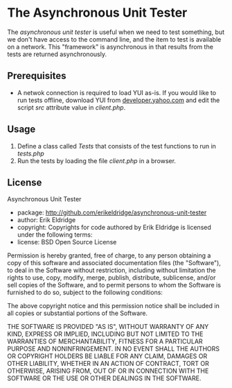 # The Asynchronous Unit Tester

The _asynchronous unit tester_ is useful when we need to test something, but we don't have access to the command line, and the item to test is available on a network.  This "framework" is asynchronous in that results from the tests are returned asynchronously.
 
## Prerequisites

* A netwok connection is required to load YUI as-is.  If you would like to run tests offline, download YUI from [developer.yahoo.com](http://developer.yahoo.com) and edit the script _src_ attribute value in _client.php_.

## Usage

1. Define a class called _Tests_ that consists of the test functions to run in _tests.php_
2. Run the tests by loading the file _client.php_ in a browser.

## License

Asynchronous Unit Tester

* package: http://github.com/erikeldridge/asynchronous-unit-tester
* author: Erik Eldridge
* copyright: Copyrights for code authored by Erik Eldridge is licensed under the following terms:
* license: BSD Open Source License

Permission is hereby granted, free of charge, to any person obtaining a copy
of this software and associated documentation files (the "Software"), to deal
in the Software without restriction, including without limitation the rights
to use, copy, modify, merge, publish, distribute, sublicense, and/or sell
copies of the Software, and to permit persons to whom the Software is
furnished to do so, subject to the following conditions:

The above copyright notice and this permission notice shall be included in
all copies or substantial portions of the Software.

THE SOFTWARE IS PROVIDED "AS IS", WITHOUT WARRANTY OF ANY KIND, EXPRESS OR
IMPLIED, INCLUDING BUT NOT LIMITED TO THE WARRANTIES OF MERCHANTABILITY,
FITNESS FOR A PARTICULAR PURPOSE AND NONINFRINGEMENT. IN NO EVENT SHALL THE
AUTHORS OR COPYRIGHT HOLDERS BE LIABLE FOR ANY CLAIM, DAMAGES OR OTHER
LIABILITY, WHETHER IN AN ACTION OF CONTRACT, TORT OR OTHERWISE, ARISING FROM,
OUT OF OR IN CONNECTION WITH THE SOFTWARE OR THE USE OR OTHER DEALINGS IN
THE SOFTWARE.